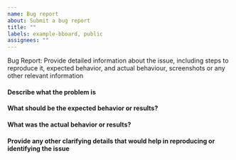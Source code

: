 ```yaml
---
name: Bug report
about: Submit a bug report
title: ""
labels: example-bboard, public
assignees: ""
---
```


Bug Report: Provide detailed information about the issue, including steps to reproduce it, expected behavior, and actual behaviour, screenshots or any other relevant information

#### Describe what the problem is

#### What should be the expected behavior or results?

#### What was the actual behavior or results?

#### Provide any other clarifying details that would help in reproducing or identifying the issue
